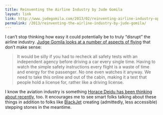 ```yaml
---
title: Reinventing the Airline Industry by Jude Gomila
layout: link
link: http://www.judegomila.com/2013/02/reinventing-airline-industry-open-post.html
permalink: /2013/reinventing-the-airline-industry-by-jude-gomila/
---
```

I can&#8217;t stop thinking how easy it could potentially be to truly &#8220;disrupt&#8221; the airline industry. [Judge Gomila looks at a number of aspects of flying][1] that don&#8217;t make sense:

> It would be silly if you had to recheck all safety tests with an independent agency before driving a car every single time. Having to watch the simple safety instructions every flight is a waste of time and energy for the passenger. No one even watches it anyway. We need to take this online and out of the cabin, making it a test that people hold a license for, rather like a driving license.

I know the aviation industry is something [Horace Deidu has been thinking about recently][2], too. It encourages me to see smart folks talking about these things in addition to folks like [BlackJet][3] creating (admittedly, less accessible) stepping stones in the meantime.

 [1]: http://www.judegomila.com/2013/02/reinventing-airline-industry-open-post.html
 [2]: http://www.asymco.com/2012/08/08/5by5-the-critical-path-49-fly-me-to-the-moon/
 [3]: https://www.blackjet.com